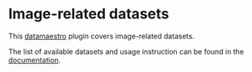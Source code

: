 # Image-related datasets

This [datamaestro](https://github.com/bpiwowar/datamaestro) plugin covers image-related datasets.


The list of available datasets and usage instruction can be found in the [documentation](http://experimaestro.github.io/datamaestro_image/).
